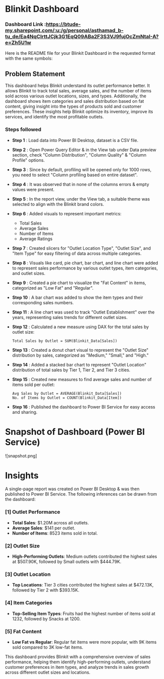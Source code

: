 # Blinkit Dashboard

### Dashboard Link :https://btude-my.sharepoint.com/:u:/g/personal/asthamad_b-tu_de/Ea4NqCIrttJCjk3G1EqQ09ABa2F3S3VJ9fujOcZmNtaI-A?e=Zh5U1w

Here is the README file for your Blinkit Dashboard in the requested format with the same symbols:

## Problem Statement

This dashboard helps Blinkit understand its outlet performance better. It allows Blinkit to track total sales, average sales, and the number of items sold across various outlet locations, sizes, and types. Additionally, the dashboard shows item categories and sales distribution based on fat content, giving insight into the types of products sold and customer preferences. These insights help Blinkit optimize its inventory, improve its services, and identify the most profitable outlets.

### Steps followed 

- **Step 1** : Load data into Power BI Desktop, dataset is a CSV file.
- **Step 2** : Open Power Query Editor & in the View tab under Data preview section, check "Column Distribution", "Column Quality" & "Column Profile" options.
- **Step 3** : Since by default, profiling will be opened only for 1000 rows, you need to select "Column profiling based on entire dataset".
- **Step 4** : It was observed that in none of the columns errors & empty values were present.
- **Step 5** : In the report view, under the View tab, a suitable theme was selected to align with the Blinkit brand colors.
- **Step 6** : Added visuals to represent important metrics:
  - Total Sales
  - Average Sales
  - Number of Items
  - Average Ratings
  
- **Step 7** : Created slicers for "Outlet Location Type", "Outlet Size", and "Item Type" for easy filtering of data across multiple categories.
- **Step 8** : Visuals like card, pie chart, bar chart, and line chart were added to represent sales performance by various outlet types, item categories, and outlet sizes.
  
- **Step 9** : Created a pie chart to visualize the "Fat Content" in items, categorized as "Low Fat" and "Regular".
  
- **Step 10** : A bar chart was added to show the item types and their corresponding sales numbers.
  
- **Step 11** : A line chart was used to track "Outlet Establishment" over the years, representing sales trends for different outlet sizes.
  
- **Step 12** : Calculated a new measure using DAX for the total sales by outlet size:

      Total Sales by Outlet = SUM(Blinkit_Data[Sales])
  
- **Step 13** : Created a donut chart visual to represent the "Outlet Size" distribution by sales, categorized as "Medium," "Small," and "High."
  
- **Step 14** : Added a stacked bar chart to represent "Outlet Location" distribution of total sales by Tier 1, Tier 2, and Tier 3 cities.
  
- **Step 15** : Created new measures to find average sales and number of items sold per outlet:

      Avg Sales by Outlet = AVERAGE(Blinkit_Data[Sales])
      No. of Items by Outlet = COUNT(Blinkit_Data[Item])

- **Step 16** : Published the dashboard to Power BI Service for easy access and sharing.

# Snapshot of Dashboard (Power BI Service)

![snapshot.png]

# Insights

A single-page report was created on Power BI Desktop & was then published to Power BI Service. The following inferences can be drawn from the dashboard:

### [1] Outlet Performance
   - **Total Sales**: $1.20M across all outlets.
   - **Average Sales**: $141 per outlet.
   - **Number of Items**: 8523 items sold in total.

### [2] Outlet Size
   - **High-Performing Outlets**: Medium outlets contributed the highest sales at $507.90K, followed by Small outlets with $444.79K.

### [3] Outlet Location
   - **Top Locations**: Tier 3 cities contributed the highest sales at $472.13K, followed by Tier 2 with $393.15K.

### [4] Item Categories
   - **Top-Selling Item Types**: Fruits had the highest number of items sold at 1232, followed by Snacks at 1200.

### [5] Fat Content
   - **Low Fat vs Regular**: Regular fat items were more popular, with 9K items sold compared to 3K low-fat items.

This dashboard provides Blinkit with a comprehensive overview of sales performance, helping them identify high-performing outlets, understand customer preferences in item types, and analyze trends in sales growth across different outlet sizes and locations.

